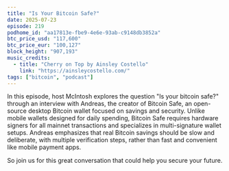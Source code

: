 ```yaml
---
title: "Is Your Bitcoin Safe?"
date: 2025-07-23
episode: 219
podhome_id: "aa17813e-fbe9-4e6e-93ab-c9148db3852a"
btc_price_usd: "117,600"
btc_price_eur: "100,127"
block_height: "907,193"
music_credits:
  - title: "Cherry on Top by Ainsley Costello"
    link: "https://ainsleycostello.com/"
tags: ["bitcoin", "podcast"]
---
```

In this episode, host McIntosh explores the question "Is your bitcoin safe?" through an interview with Andreas, the creator of Bitcoin Safe, an open-source desktop Bitcoin wallet focused on savings and security. Unlike mobile wallets designed for daily spending, Bitcoin Safe requires hardware signers for all mainnet transactions and specializes in multi-signature wallet setups. Andreas emphasizes that real Bitcoin savings should be slow and deliberate, with multiple verification steps, rather than fast and convenient like mobile payment apps.

So join us for this great conversation that could help you secure your future.
